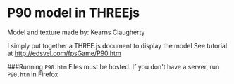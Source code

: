 # P90 model in THREEjs 

Model and texture made by: Kearns Claugherty

I simply put together a THREE.js document to display the model
See tutorial at http://edsvel.com/fpsGame/P90.htm

###Running `P90.htm`
Files must be hosted.
If you don't have a server, run `P90.htm` in Firefox
